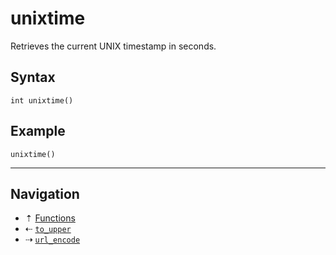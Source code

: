# unixtime

Retrieves the current UNIX timestamp in seconds.

## Syntax

```hcl
int unixtime()
```

## Example

```hcl
unixtime()
```

-----

## Navigation

* &#8673; [Functions](../functions.md)
* &#8672; [`to_upper`](to-upper.md)
* &#8674; [`url_encode`](url-encode.md)
